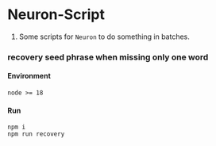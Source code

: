 # Neuron-Script

1. Some scripts for `Neuron` to do something in batches.


### recovery seed phrase when missing only one word

#### Environment
```
node >= 18
```

#### Run
```
npm i
npm run recovery
```